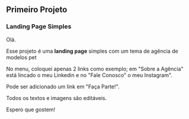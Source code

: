 ## Primeiro Projeto 

### Landing Page Simples

Olá. 

Esse projeto é uma **landing page** simples com um tema de agência de modelos pet 

No menu, coloquei apenas 2 links como exemplo; em "Sobre a Agência" está lincado o meu Linkedin e no "Fale Conosco" o meu Instagram".

Pode ser adicionado um link em "Faça Parte!".

Todos os textos e imagens são editáveis. 

Espero que gostem! 